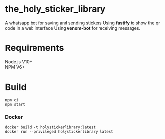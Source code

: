 # the_holy_sticker_library

A whatsapp bot for saving and sending stickers
Using **fastify** to show the qr code in a web interface
Using **venom-bot** for receiving messages.

# Requirements

Node.js V10+\
NPM V6+

# Build

```
npm ci
npm start
```

### Docker

```
docker build -t holystickerlibrary:latest .
docker run --privileged holystickerlibrary:latest
```
